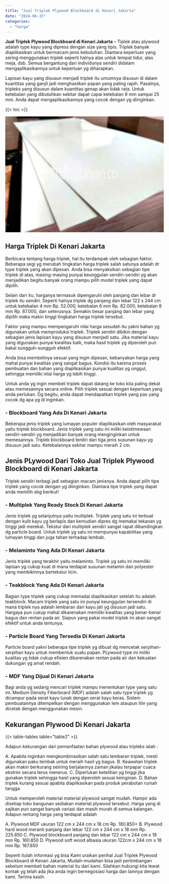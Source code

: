 ```yaml
---
title: "Jual Triplek Plywood Blockboard di Kenari Jakarta"
date: "2024-06-15"
categories: 
  - "harga"
---
```


**Jual Triplek Plywood Blockboard di Kenari Jakarta** – Tiplek atau plywood adalah type kayu yang dipress dengan size yang tipis. Triplek banyak diaplikasikan untuk bermacam jenis kebutuhan. Diantara keperluan yang sering menggunakan triplek seperti halnya alas untuk tempat tidur, alas meja, dsb. Semua bergantung dari individunya sendiri didalam mengaplikasikannya untuk keperluan yg diharapkan.

Lapisan kayu yang disusun menjadi triplek itu umumnya disusun di dalam kuantitas yang ganjil jadi menghasilkan papan yang paling rapih. Pasalnya, tripleks yang disusun dalam kuantitas genap akan tidak rata. Untuk ketebalan yang dibutuhkan sekitar dapat capai ketebalan 9 mm sampai 25 mm. Anda dapat mengaplikasikannya yang cocok dengan yg diinginkan.

{{< toc >}}

![Jual Triplek Plywood Blockboard di Kenari Jakarta](/images/jual-triplek-murah-43.png)

## Harga Triplek Di Kenari Jakarta

Berbicara tentang harga triplek, hal itu terdampak oleh sebagian faktor. Beberapa segi yg merubah tingkatan harga triplek salah satunya adalah dr type triplek yang akan dipesan. Anda bisa menyaksikan sebagian tipe triplek di atas, masing-masing punyai keunggulan sendiri-sendiri yg akan menjadikan begitu banyak orang mampu pilih model triplek yang dapat dipilih.

Selain dari itu, harganya termasuk dipengaruhi oleh panjang dan lebar dr triplek itu sendiri. Seperti halnya triplek dg panjang dan lebar 122 x 244 cm untuk ketebalan 4 mm Rp. 52.000, ketebalan 6 mm Rp. 82.000, ketebalan 8 mm Rp. 87.000, dan seterusnya. Semakin besar panjang dan lebar yang dipilih maka makin tinggi tingkatan harga triplek tersebut.

Faktor yang mampu mempengaruhi nilai harga sesudah itu yakni bahan yg digunakan untuk memproduksi triplek. Triplek sendiri dibikin dengan sebagian jenis lapisan kayu yang disusun menjadi satu. Jika material kayu yang digunakan punyai kwalitas baik, maka hasil triplek yg diperoleh pun bakal sungguh-sungguh efektif.

Anda bisa membelinya sesuai yang ingin dipesan, kebanyakan harga yang mahal punyai kwalitas yang sangat bagus. Kondisi itu karena proses pembuatan dan bahan yang diaplikasikan punyai kualitas yg unggul, sehingga memiliki nilai harga yg lebih tinggi.

Untuk anda yg ingin membeli triplek dapat datang ke toko kita paling dekat atau memesannya secara online. Pilih triplek sesuai dengan keperluan yang anda perlukan. Dg begitu, anda dapat mendapatkan triplek yang pas yang cocok dg apa yg di inginkan.

### \- Blockboard Yang Ada Di Kenari Jakarta

Beberapa jenis triplek yang lumayan populer diaplikasikan oleh masyarakat yaitu triplek blockboard. Jenis triplek yang satu ini miliki keistimewaan sendiri-sendiri yg menjadikan banyak orang menginginkan untuk memesannya. Triplek blockboard terdiri dari tiga jenis susunan kayu yg disusun jadi satu. Ketebalannya sekitar mampu meraih 2 cm.

## Jenis PLywood Dari Toko Jual Triplek Plywood Blockboard di Kenari Jakarta

Triplek sendiri terbagi jadi sebagian macam jenisnya. Anda dapat pilih tipe triplek yang cocok dengan yg diinginkan. Diantara tipe triplek yang dapat anda memilih sbg berikut!

### \- Multiplek Yang Ready Stock Di Kenari Jakarta

Jenis triplek yg selanjutnya yaitu multiplek. Triplek yang satu ini terbuat dengan kulit kayu yg berlapis dan kemudian dipres dg memakai tekanan yg tinggi jadi merekat. Tekstur dari multiplek sendiri sangat rapat dibandingkan dg particle board. Untuk triplek yg satu ini mempunyai kapabilitas yang lumayan tinggi dan juga tahan terhadap lembab.

### \- Melaminto Yang Ada Di Kenari Jakarta

Jenis triplek yang terakhir yaitu melaminto. Triplek yg satu ini memiliki lapisan yg cukup kuat di mana terdapat susunan melamin dan polyester yang membikinnya bertekstur licin.

### \- Teakblock Yang Ada Di Kenari Jakarta

Bagian type triplek yang cukup memadai diaplikasikan setelah itu adalah teakblock. Macam triplek yang satu ini punyai keunggulan tersendiri di mana triplek nya adalah lembaran dari kayu jati yg disusun jadi satu. Hargaya pun cukup mahal dikarenakan memiliki kwalitas yang benar-benar bagus dan rentan pada air. Siapun yang pakai model triplek ini akan sangat efektif untuk anda tentunya.

### \- Particle Board Yang Tersedia Di Kenari Jakarta

Particle board yakni beberapa tipe triplek yg dibuat dg mencetak serpihan-serpihan kayu untuk membentuk suatu papan. PLywood type ini miliki kualitas yg tidak cukup efisien dikarenakan rentan pada air dan kekuatan dukungan yg amat rendah.

### \- MDF Yang Dijual Di Kenari Jakarta

Bagi anda yg sedang mencari triplek mampu menentukan type yang satu ini. Medium Density Fiberboard (MDF) adalah salah satu type triplek yg dicampur pada serat kayu lunak dengan serat kayu keras. Sistem pembuatannya ditempelkan dengan menggunakan lem ataupun lilin yang dicetak dengan menggunakan mesin.

## Kekurangan Plywood Di Kenari Jakarta

{{< table-tables table="table2" >}}

Adapun kekurangan dari pemanfaatan bahan plywood atau tripleks ialah :

A. Apabila inginkan mengkombinasikan salah satu lembaran triplek, mesti digunakan paku tembak untuk meraih hasil yg bagus. B. Keawetan triplek akan makin berkurang seiiring berjalannya zaman jikalau terpapar cuaca ekstrim secara terus menerus. C. Diperlukan ketelitian yg tinggi jika gunakan triplek sehingga hasil yang diperoleh sesuai keinginan. D. Bahan triplek kurang sesuai apabila diaplikasikan pada produk perabotan rumah tangga.

Untuk memperoleh material material plywood sangat mudah. Hampir ada disetiap toko bangunan sediakan material plywood tersebut. Harga yang di sajikan pun sangat banyak variasi dan masih murah di semua kalangan. Adapun rentang harga yang terdapat adalah

A. Plywood MDF ukuran 122 cm x 244 cm x 18 cm Rp. 180.850< B. Plywood hard wood meranti panjang dan lebar 122 cm x 244 cm x 18 mm Rp. 225.850 C. Plywood blockboard panjang dan lebar 122 cm x 244 cm x 18 mm Rp. 160.850 D. Plywood soft wood albasia ukuran 122cm x 244 cm x 18 mm Rp. 167.850

Seperti itulah informasi yg bisa Kami uraikan perihal Jual Triplek Plywood Blockboard di Kenari Jakarta, Mudah-mudahan bisa jadi pertimbangan sebelum membeli bahan material itu dari kami. Silahkan hubungi kita lewat kontak yg telah ada jika anda ingin bernegosiasi harga dan lainnya dengan kami. Terima kasih.
